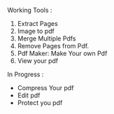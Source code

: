
Working Tools :

1. Extract Pages
2. Image to pdf
3. Merge Multiple Pdfs
4. Remove Pages from Pdf.
5. Pdf Maker: Make Your own Pdf
6. View your pdf

In Progress : 
 - Compress Your pdf
 - Edit pdf
 - Protect you pdf
 
